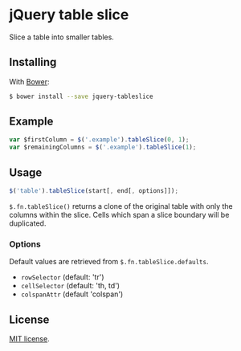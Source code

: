 # jQuery table slice

Slice a table into smaller tables.

## Installing

With [Bower](http://bower.io/):

```sh
$ bower install --save jquery-tableslice
```

## Example

```js
var $firstColumn = $('.example').tableSlice(0, 1);
var $remainingColumns = $('.example').tableSlice(1);
```

## Usage

```js
$('table').tableSlice(start[, end[, options]]);
```

`$.fn.tableSlice()` returns a clone of the original table with only the columns within the slice.
Cells which span a slice boundary will be duplicated.

### Options

Default values are retrieved from `$.fn.tableSlice.defaults`.

* `rowSelector` (default: 'tr')
* `cellSelector` (default: 'th, td')
* `colspanAttr` (default 'colspan')

## License

[MIT license](LICENSE).